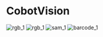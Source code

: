 # CobotVision

![rgb_1](https://github.com/2sin0/CobotVision/assets/67269166/3710b59f-15a1-4b9b-a1a1-cbe8209b225c)
![rgb_1](https://github.com/2sin0/CobotVision/assets/67269166/b802a01e-85d0-4257-9e72-3bed13f665d1)
![sam_1](https://github.com/2sin0/CobotVision/assets/67269166/bb2da2af-86fe-449e-9ccd-1c1a22730928)
![barcode_1](https://github.com/2sin0/CobotVision/assets/67269166/1c48b646-8f84-40e2-a91e-49c834cc5c04)

